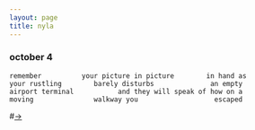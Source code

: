 ```yaml
---
layout: page
title: nyla
---
```


### october 4
```
remember          your picture in picture        in hand as 
your rustling        barely disturbs              an empty 
airport terminal           and they will speak of how on a 
moving               walkway you                   escaped 
```

#[→](/poetry/NYLA/NYLC7)